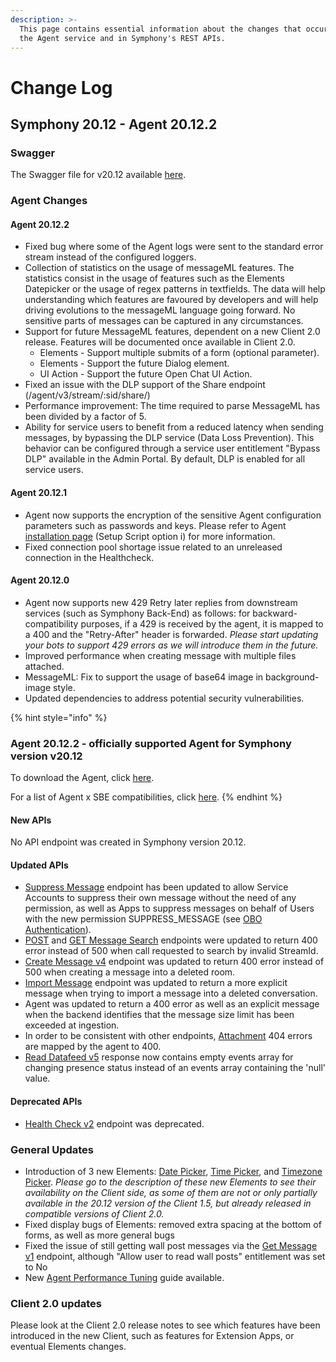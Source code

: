 ```yaml
---
description: >-
  This page contains essential information about the changes that occurred in
  the Agent service and in Symphony's REST APIs.
---
```


# Change Log

## **Symphony 20.12 - Agent 20.12.2**

### Swagger

The Swagger file for v20.12 available [here](%20https://github.com/symphonyoss/symphony-api-spec/tree/20.12).

### Agent Changes

#### Agent 20.12.2

* Fixed bug where some of the Agent logs were sent to the standard error stream instead of the configured loggers.
* Collection of statistics on the usage of messageML features. The statistics consist in the usage of features such as the Elements Datepicker or the usage of regex patterns in  textfields. The data will help understanding which features are favoured by developers and will help driving evolutions to the messageML language going forward. No sensitive parts of messages can be captured in any circumstances.
* Support for future MessageML features, dependent on a new Client 2.0 release. Features will be documented once available in Client 2.0.
  * Elements - Support multiple submits of a form \(optional parameter\).
  * Elements - Support the future Dialog element. 
  * UI Action - Support the future Open Chat UI Action.
* Fixed an issue with the DLP support of the Share endpoint \(/agent/v3/stream/:sid/share/\)
* Performance improvement: The time required to parse MessageML has been divided by a factor of 5.
* Ability for service users to benefit from a reduced latency when sending messages, by bypassing the DLP service \(Data Loss Prevention\). This behavior can be configured through a service user entitlement "Bypass DLP" available in the Admin Portal. By default, DLP is enabled for all service users.

#### Agent 20.12.1

* Agent now supports the encryption of the sensitive Agent configuration parameters such as passwords and keys. Please refer to Agent [installation page](https://docs.developers.symphony.com/v/v20.12/admin-guide/agent-guide/agent-2.x-and-above-installation#overview-of-the-setup-script) \(Setup Script option i\) for more information. 
* Fixed connection pool shortage issue related to an unreleased connection in the Healthcheck.

#### Agent 20.12.0

* Agent now supports new 429 Retry later replies from downstream services \(such as Symphony Back-End\) as follows: for backward-compatibility purposes, if a 429 is received by the agent, it is mapped to a 400 and the "Retry-After" header is forwarded. _Please start updating your bots to support 429 errors as we will introduce them in the future._
* Improved performance when creating message with multiple files attached.
* MessageML: Fix to support the usage of base64 image in background-image style.
* Updated dependencies to address potential security vulnerabilities.

{% hint style="info" %}
### Agent 20.12.2 - officially supported Agent for Symphony version v20.12

To download the Agent, click [here](https://storage.googleapis.com/sym-platform/developers/rest-api/agent-20.12.2.zip).

For a list of Agent x SBE compatibilities, click [here](agent-guide/sbe-x-agent-compatibility-matrix.md).
{% endhint %}

#### **New APIs**

No API endpoint was created in Symphony version 20.12.

#### **Updated APIs**

* [Suppress Message](https://developers.symphony.com/restapi/v20.12/reference#suppress-message) endpoint has been updated to allow Service Accounts to suppress their own message without the need of any permission, as well as Apps to suppress messages on behalf of Users with the new permission SUPPRESS\_MESSAGE \(see [OBO Authentication](../building-extension-applications-on-symphony/app-authentication/obo-authentication.md)\).
* [POST](https://developers.symphony.com/restapi/v20.12/reference#message-search-post) and [GET Message Search](https://developers.symphony.com/restapi/v20.12/reference#message-search-get) endpoints were updated to return 400 error instead of 500 when call requested to search by invalid StreamId.
* [Create Message v4](https://developers.symphony.com/restapi/v20.12/reference#create-message-v4) endpoint was updated to return 400 error instead of 500 when creating a message into a deleted room.
* [Import Message](https://developers.symphony.com/restapi/v20.12/reference#import-message-v4) endpoint was updated to return a more explicit message when trying to import a message into a deleted conversation.
* Agent was updated to return a 400 error as well as an explicit message when the backend identifies that the message size limit has been exceeded at ingestion.
* In order to be consistent with other endpoints, [Attachment](https://developers.symphony.com/restapi/v20.12/reference#attachment) 404 errors are mapped by the agent to 400.
* [Read Datafeed v5](https://developers.symphony.com/restapi/v20.12/reference#read-datafeed-v5) response now contains empty events array for changing presence status instead of an events array containing the 'null' value.

#### **Deprecated APIs**

* [Health Check v2](https://developers.symphony.com/restapi/v20.12/reference#health-check-v2) endpoint was deprecated.

### **General Updates**

* Introduction of 3 new Elements: [Date Picker](../building-bots-on-symphony/symphony-elements/available-elements/date-picker.md), [Time Picker](../building-bots-on-symphony/symphony-elements/available-elements/time-picker.md), and [Timezone Picker](../building-bots-on-symphony/symphony-elements/available-elements/timezone-picker.md). _Please go to the description of these new Elements to see their availability on the Client side, as some of them are not or only partially available in the 20.12 version of the Client 1.5, but already released in compatible versions of Client 2.0._
* Fixed display bugs of Elements: removed extra spacing at the bottom of forms, as well as more general bugs
* Fixed the issue of still getting wall post messages via the [Get Message v1](https://developers.symphony.com/restapi/v20.12/reference#get-message-v1) endpoint, although "Allow user to read wall posts" entitlement was set to No
* New [Agent Performance Tuning](agent-guide/agent-performance-tuning.md) guide available.

### Client 2.0 updates

Please look at the Client 2.0 release notes to see which features have been introduced in the new Client, such as features for Extension Apps, or eventual Elements changes.

